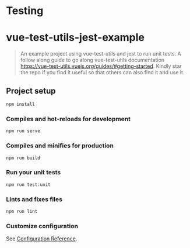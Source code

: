 # Testing

# vue-test-utils-jest-example

> An example project using vue-test-utils and jest to run unit tests. A follow along guide to go along vue-test-utils documentation https://vue-test-utils.vuejs.org/guides/#getting-started. Kindly star the repo if you find it useful so that others can also find it and use it. 




## Project setup
```
npm install
```

### Compiles and hot-reloads for development
```
npm run serve
```

### Compiles and minifies for production
```
npm run build
```

### Run your unit tests
```
npm run test:unit
```

### Lints and fixes files
```
npm run lint
```

### Customize configuration
See [Configuration Reference](https://cli.vuejs.org/config/).


